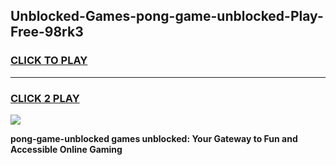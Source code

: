 
## Unblocked-Games-pong-game-unblocked-Play-Free-98rk3
<h3>
<a href="https://premium76.site?title=pong-game-unblocked&ref=10A">CLICK TO PLAY</a></h3>
<hr>

<h3>
<a href="https://premium76.site?title=pong-game-unblocked&ref=10A">CLICK 2 PLAY</a>
  
</h3>

<a href="https://premium76.site?title=pong-game-unblocked&ref=10A"><img src="https://clearcache.store/games.png"></a>


**pong-game-unblocked games unblocked: Your Gateway to Fun and Accessible Online Gaming**
